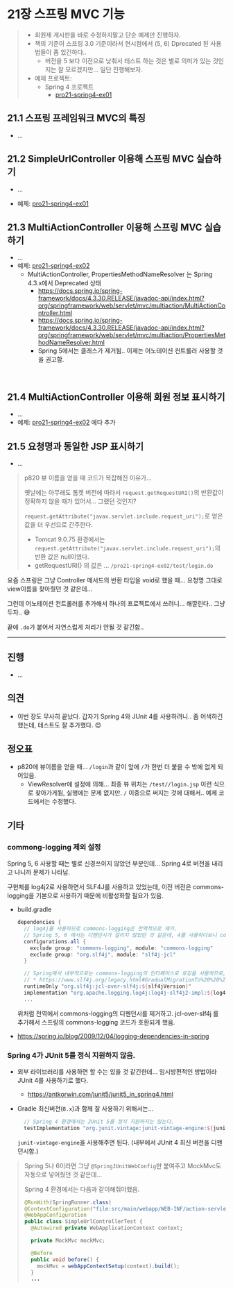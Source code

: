# 21장 스프링 MVC 기능

> * 회원제 게시판을 바로 수정하지말고 단순 예제만 진행하자.
> * 책의 기준이 스프링 3.0 기준이라서 현시점에서 (5, 6) Dprecated 된 사용법들이 좀 있긴하다..
>   * 버전을 5 보다 이전으로 낮춰서 테스트 하는 것은 별로 의미가 있는 것인지는 잘 모르겠지만... 일단 진행해보자.
> * 예제 프로젝트: 
>   * Spring 4 프로젝트
>     * [pro21-spring4-ex01](pro21-spring4-ex01)



## 21.1 스프링 프레임워크 MVC의 특징

* ...



## 21.2 SimpleUrlController 이용해 스프링 MVC 실습하기

* ...

* 예제: [pro21-spring4-ex01](pro21-spring4-ex01)

  

## 21.3 MultiActionController 이용해 스프링 MVC 실습하기

* ...
* 예제: [pro21-spring4-ex02](pro21-spring4-ex02)
  * MultiActionController, PropertiesMethodNameResolver 는 Spring 4.3.x에서 Deprecated 상태
    * https://docs.spring.io/spring-framework/docs/4.3.30.RELEASE/javadoc-api/index.html?org/springframework/web/servlet/mvc/multiaction/MultiActionController.html
    * https://docs.spring.io/spring-framework/docs/4.3.30.RELEASE/javadoc-api/index.html?org/springframework/web/servlet/mvc/multiaction/PropertiesMethodNameResolver.html
    * Spring 5에서는 클래스가 제거됨.. 이제는 어노테이션 컨트롤러 사용할 것을 권고함.

​	

## 21.4 MultiActionController 이용해 회원 정보 표시하기

* ...
* 예제: [pro21-spring4-ex02](pro21-spring4-ex02) 에다 추가



## 21.5 요청명과 동일한 JSP 표시하기

* ...

> p820 뷰 이름을 얻을 때 코드가 복잡해진 이유가...
>
> 옛날에는 아무래도 톰켓 버전에 따라서 `request.getRequestURI()`의 반환값이 정확하지 않을 때가 있어서... 그랬던 것인지?
>
> `request.getAttribute("javax.servlet.include.request_uri");`로 얻은 값을 더 우선으로 간주한다.
>
> * Tomcat 9.0.75 환경에서는 `request.getAttribute("javax.servlet.include.request_uri");`의 반환 값은 null이였다.
> * getRequestURI() 의 값은 ... `/pro21-spring4-ex02/test/login.do`



요즘 스프링은 그냥 Controller 메서드의 반환 타입을 void로 했을 때... 요청명 그대로 view이름을 찾아줬던 것 같은데...

그런데 어노테이션 컨트롤러를 추가해서 하나의 프로젝트에서 쓰려니... 해깔린다.. 그냥 두자.. 😅

끝에 `.do`가 붙어서 자연스럽게 처리가 안될 것 같긴함..






---

## 진행

* ...



## 의견

* 이번 장도 무사히 끝났다. 갑자기 Spring 4와 JUnit 4를 사용하려니..  좀 어색하긴 했는데, 테스트도 잘 추가했다. 😊



## 정오표

* p820에 뷰이름을 얻을 때... `/login`과 같이 앞에 `/`가 한번 더 붙을 수 밖에 없게 되어있음.
  * ViewResolver에 설정에 의해...  최종 뷰 위치는 `/test//login.jsp` 이런 식으로 찾아가게됨, 실행에는 문제 없지만. `/` 이중으로 써지는 것에 대해서.. 예제 코드에서는 수정했다.




## 기타

### commong-logging 제외 설정

Spring 5, 6 사용할 때는 별로 신경쓰이지 않았던 부분인데...  Spring 4로 버전을 내리고 나니까 문제가 나타남.

구현체를 log4j2로 사용하면서 SLF4J를 사용하고 있었는데, 이전 버전은 commons-logging을 기본으로 사용하기 때문에 비활성화할 필요가 있음.

* build.gradle

  ```groovy
  dependencies {
    // log4j를 사용하므로 commons-logging은 전역적으로 제거.
    // Spring 5, 6 에서는 디펜던시가 걸리지 않았던 것 같은데, 4를 사용하다보니 commons-logging이 디펜던시 되어 제거했다.
    configurations.all {
      exclude group: "commons-logging", module: "commons-logging"
      exclude group: "org.slf4j", module: "slf4j-jcl"
    }
  
    // Spring에서 내부적으로는 commons-logging의 인터페이스로 로깅을 사용하므로, 다른 방식으로 마이그레이션해서 사용할 수 있도록 라이브러리 추가가 필요하다.
    // * https://www.slf4j.org/legacy.html#GradualMigrationTo%20%20%20SLF4JFromJakartaCommonsLogging%20(JCL)
    runtimeOnly "org.slf4j:jcl-over-slf4j:${slf4jVersion}"
    implementation "org.apache.logging.log4j:log4j-slf4j2-impl:${log4jVersion}"
    ...
  ```

  위처럼 전역에서 commons-logging의 디펜던시를 제거하고.  jcl-over-slf4j 를 추가해서 스프링의 commons-logging 코드가 호환되게 했음.

* https://spring.io/blog/2009/12/04/logging-dependencies-in-spring





### Spring 4가 JUnit 5를 정식 지원하지 않음.

* 외부 라이브러리를 사용하면 할 수는 있을 것 같긴한데... 임시방편적인 방법이라 JUnit 4를 사용하기로 했다.

  * https://antkorwin.com/junit5/junit5_in_spring4.html

* Gradle 최신버전(`8.x`)과 함께 잘 사용하기 위해서는... 

  ```groovy
    // Spring 4 환경에서는 JUnit 5를 정식 지원하지는 않는다.
    testImplementation "org.junit.vintage:junit-vintage-engine:${junitVersion}"
  ```

  `junit-vintage-engine`을 사용해주면 된다. (내부에서 JUnit 4 최신 버전을 디펜던시함.)

> Spring 5나 6이라면 그냥 `@SpringJUnitWebConfig`만 붙여주고 MockMvc도 자동으로 넣어줬던 것 같은데...
>
> Spring 4 환경에서는 다음과 같이해줘야했음.
>
> ```java
> @RunWith(SpringRunner.class)
> @ContextConfiguration("file:src/main/webapp/WEB-INF/action-servlet.xml")
> @WebAppConfiguration
> public class SimpleUrlControllerTest {
>   @Autowired private WebApplicationContext context;
> 
>   private MockMvc mockMvc;
> 
>   @Before
>   public void before() {
>     mockMvc = webAppContextSetup(context).build();
>   }
>   ...
> ```



